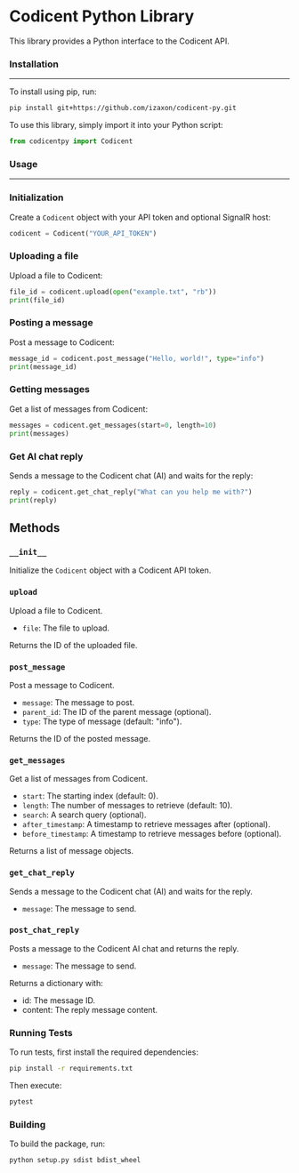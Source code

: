 Codicent Python Library
=======================

This library provides a Python interface to the Codicent API.

### Installation
------------
To install using pip, run:
```bash
pip install git+https://github.com/izaxon/codicent-py.git
```

To use this library, simply import it into your Python script:
```python
from codicentpy import Codicent
```

### Usage
-----

### Initialization

Create a `Codicent` object with your API token and optional SignalR host:
```python
codicent = Codicent("YOUR_API_TOKEN")
```
### Uploading a file

Upload a file to Codicent:
```python
file_id = codicent.upload(open("example.txt", "rb"))
print(file_id)
```
### Posting a message

Post a message to Codicent:
```python
message_id = codicent.post_message("Hello, world!", type="info")
print(message_id)
```
### Getting messages

Get a list of messages from Codicent:
```python
messages = codicent.get_messages(start=0, length=10)
print(messages)
```

### Get AI chat reply

Sends a message to the Codicent chat (AI) and waits for the reply:
```python
reply = codicent.get_chat_reply("What can you help me with?")
print(reply)
```


Methods
-------

### `__init__`

Initialize the `Codicent` object with a Codicent API token.

### `upload`

Upload a file to Codicent.

* `file`: The file to upload.

Returns the ID of the uploaded file.

### `post_message`

Post a message to Codicent.

* `message`: The message to post.
* `parent_id`: The ID of the parent message (optional).
* `type`: The type of message (default: "info").

Returns the ID of the posted message.

### `get_messages`

Get a list of messages from Codicent.

* `start`: The starting index (default: 0).
* `length`: The number of messages to retrieve (default: 10).
* `search`: A search query (optional).
* `after_timestamp`: A timestamp to retrieve messages after (optional).
* `before_timestamp`: A timestamp to retrieve messages before (optional).

Returns a list of message objects.

### `get_chat_reply`

Sends a message to the Codicent chat (AI) and waits for the reply.

* `message`: The message to send.

### `post_chat_reply`

Posts a message to the Codicent AI chat and returns the reply.

* `message`: The message to send.

Returns a dictionary with:
  - id: The message ID.
  - content: The reply message content.

### Running Tests
To run tests, first install the required dependencies:
```bash
pip install -r requirements.txt
```
Then execute:
```bash
pytest
```

### Building
To build the package, run:
```bash
python setup.py sdist bdist_wheel
```
